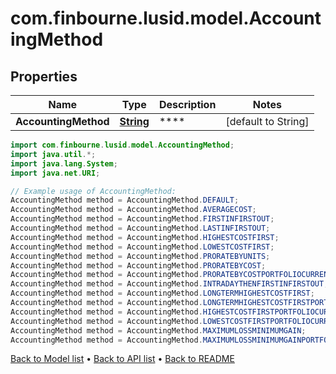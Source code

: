 # com.finbourne.lusid.model.AccountingMethod

## Properties

Name | Type | Description | Notes
------------ | ------------- | ------------- | -------------
**AccountingMethod** | [**String**](.md) | **** | [default to String]

```java
import com.finbourne.lusid.model.AccountingMethod;
import java.util.*;
import java.lang.System;
import java.net.URI;

// Example usage of AccountingMethod:
AccountingMethod method = AccountingMethod.DEFAULT;
AccountingMethod method = AccountingMethod.AVERAGECOST;
AccountingMethod method = AccountingMethod.FIRSTINFIRSTOUT;
AccountingMethod method = AccountingMethod.LASTINFIRSTOUT;
AccountingMethod method = AccountingMethod.HIGHESTCOSTFIRST;
AccountingMethod method = AccountingMethod.LOWESTCOSTFIRST;
AccountingMethod method = AccountingMethod.PRORATEBYUNITS;
AccountingMethod method = AccountingMethod.PRORATEBYCOST;
AccountingMethod method = AccountingMethod.PRORATEBYCOSTPORTFOLIOCURRENCY;
AccountingMethod method = AccountingMethod.INTRADAYTHENFIRSTINFIRSTOUT;
AccountingMethod method = AccountingMethod.LONGTERMHIGHESTCOSTFIRST;
AccountingMethod method = AccountingMethod.LONGTERMHIGHESTCOSTFIRSTPORTFOLIOCURRENCY;
AccountingMethod method = AccountingMethod.HIGHESTCOSTFIRSTPORTFOLIOCURRENCY;
AccountingMethod method = AccountingMethod.LOWESTCOSTFIRSTPORTFOLIOCURRENCY;
AccountingMethod method = AccountingMethod.MAXIMUMLOSSMINIMUMGAIN;
AccountingMethod method = AccountingMethod.MAXIMUMLOSSMINIMUMGAINPORTFOLIOCURRENCY;
```


[Back to Model list](../README.md#documentation-for-models) &#8226; [Back to API list](../README.md#documentation-for-api-endpoints) &#8226; [Back to README](../README.md)
